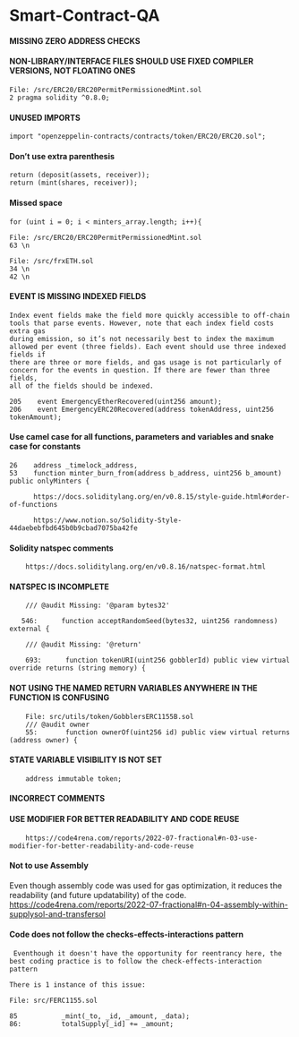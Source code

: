 # Smart-Contract-QA

#### MISSING ZERO ADDRESS CHECKS

#### NON-LIBRARY/INTERFACE FILES SHOULD USE FIXED COMPILER VERSIONS, NOT FLOATING ONES
    File: /src/ERC20/ERC20PermitPermissionedMint.sol
    2 pragma solidity ^0.8.0;
    
#### UNUSED IMPORTS
    import "openzeppelin-contracts/contracts/token/ERC20/ERC20.sol";
    
#### Don’t use extra parenthesis
    return (deposit(assets, receiver));
    return (mint(shares, receiver));
   
#### Missed space
    for (uint i = 0; i < minters_array.length; i++){

    File: /src/ERC20/ERC20PermitPermissionedMint.sol
    63 \n
    
    File: /src/frxETH.sol
    34 \n
    42 \n
    
#### EVENT IS MISSING INDEXED FIELDS
    Index event fields make the field more quickly accessible to off-chain tools that parse events. However, note that each index field costs extra gas 
    during emission, so it’s not necessarily best to index the maximum allowed per event (three fields). Each event should use three indexed fields if 
    there are three or more fields, and gas usage is not particularly of concern for the events in question. If there are fewer than three fields, 
    all of the fields should be indexed.
  
    205    event EmergencyEtherRecovered(uint256 amount);
    206    event EmergencyERC20Recovered(address tokenAddress, uint256 tokenAmount);

#### Use camel case for all functions, parameters and variables and snake case for constants

    26    address _timelock_address,
    53    function minter_burn_from(address b_address, uint256 b_amount) public onlyMinters {
    
          https://docs.soliditylang.org/en/v0.8.15/style-guide.html#order-of-functions
          
          https://www.notion.so/Solidity-Style-44daebebfbd645b0b9cbad7075ba42fe


#### Solidity natspec comments 
        https://docs.soliditylang.org/en/v0.8.16/natspec-format.html
 
#### NATSPEC IS INCOMPLETE
        /// @audit Missing: '@param bytes32'
        
       546:      function acceptRandomSeed(bytes32, uint256 randomness) external {
       
        /// @audit Missing: '@return'

        693:      function tokenURI(uint256 gobblerId) public view virtual override returns (string memory) {
        
#### NOT USING THE NAMED RETURN VARIABLES ANYWHERE IN THE FUNCTION IS CONFUSING

        File: src/utils/token/GobblersERC1155B.sol
        /// @audit owner
        55:       function ownerOf(uint256 id) public view virtual returns (address owner) {
        
#### STATE VARIABLE VISIBILITY IS NOT SET
        address immutable token;

#### INCORRECT COMMENTS
#### USE MODIFIER FOR BETTER READABILITY AND CODE REUSE
        https://code4rena.com/reports/2022-07-fractional#n-03-use-modifier-for-better-readability-and-code-reuse

#### Not to use Assembly
Even though assembly code was used for gas optimization, it reduces the readability (and future updatability) of the code.
https://code4rena.com/reports/2022-07-fractional#n-04-assembly-within-supplysol-and-transfersol

#### Code does not follow the checks-effects-interactions pattern
     Eventhough it doesn't have the opportunity for reentrancy here, the best coding practice is to follow the check-effects-interaction pattern

    There is 1 instance of this issue:

    File: src/FERC1155.sol

    85           _mint(_to, _id, _amount, _data);
    86:          totalSupply[_id] += _amount;

        
